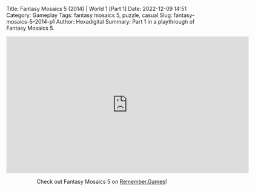 Title: Fantasy Mosaics 5 (2014) | World 1 [Part 1]
Date: 2022-12-09 14:51
Category: Gameplay
Tags: fantasy mosaics 5,  puzzle,  casual
Slug: fantasy-mosaics-5-2014-p1
Author: Hexadigital
Summary: Part 1 in a playthrough of Fantasy Mosaics 5.

<center><iframe src="https://www.youtube.com/embed/6bkcNiA9qJc?feature=oembed" allow="accelerometer; autoplay; encrypted-media; gyroscope; picture-in-picture" width="640" height="360" frameborder="0"></iframe>

Check out Fantasy Mosaics 5 on [Remember.Games](https://remember.games/game/6529/fantasy-mosaics-5/)!</center>